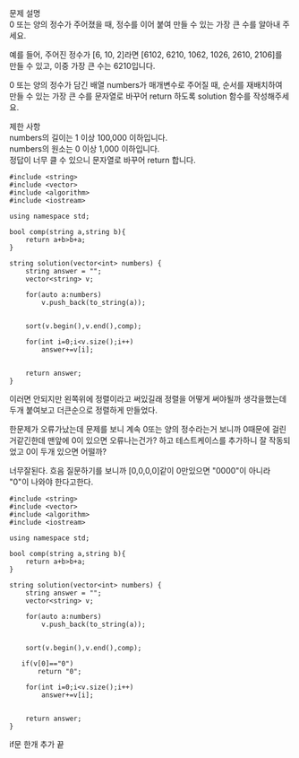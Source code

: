 문제 설명   
0 또는 양의 정수가 주어졌을 때, 정수를 이어 붙여 만들 수 있는 가장 큰 수를 알아내 주세요.

예를 들어, 주어진 정수가 [6, 10, 2]라면 [6102, 6210, 1062, 1026, 2610, 2106]를 만들 수 있고, 이중 가장 큰 수는 6210입니다.

0 또는 양의 정수가 담긴 배열 numbers가 매개변수로 주어질 때, 순서를 재배치하여 만들 수 있는 가장 큰 수를 문자열로 바꾸어 return 하도록 solution 함수를 작성해주세요.   

제한 사항    
numbers의 길이는 1 이상 100,000 이하입니다.   
numbers의 원소는 0 이상 1,000 이하입니다.   
정답이 너무 클 수 있으니 문자열로 바꾸어 return 합니다.    

```
#include <string>
#include <vector>
#include <algorithm>
#include <iostream>

using namespace std;

bool comp(string a,string b){
    return a+b>b+a;
}

string solution(vector<int> numbers) {
    string answer = "";
    vector<string> v;
    
    for(auto a:numbers)
        v.push_back(to_string(a));
    

    sort(v.begin(),v.end(),comp);
    
    for(int i=0;i<v.size();i++)
        answer+=v[i];
    
   
    return answer;
}
```

이러면 안되지만 왼쪽위에 정렬이라고 써있길래 정렬을 어떻게 써야될까 생각을했는데 두개 붙여보고 더큰순으로 정렬하게 만들었다.

한문제가 오류가났는데 문제를 보니 계속 0또는 양의 정수라는거 보니까 0때문에 걸린거같긴한데 맨앞에 0이 있으면 오류나는건가? 하고 테스트케이스를 추가하니 잘 작동되었고 0이 두개 있으면 어떨까?

너무잘된다. 흐음 질문하기를 보니까 [0,0,0,0]같이 0만있으면 "0000"이 아니라 "0"이 나와야 한다고한다.

```
#include <string>
#include <vector>
#include <algorithm>
#include <iostream>

using namespace std;

bool comp(string a,string b){
    return a+b>b+a;
}

string solution(vector<int> numbers) {
    string answer = "";
    vector<string> v;
    
    for(auto a:numbers)
        v.push_back(to_string(a));
    

    sort(v.begin(),v.end(),comp);
    
   if(v[0]=="0")
       return "0";
   
    for(int i=0;i<v.size();i++)
        answer+=v[i];

   
    return answer;
}

```

if문 한개 추가 끝